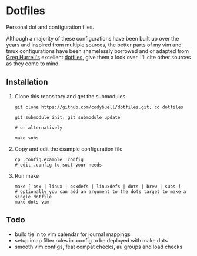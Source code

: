 Dotfiles
========

Personal dot and configuration files.

Although a majority of these configurations have been built up over the years and inspired from multiple sources, the better parts of my vim and tmux configurations have been shamelessly borrowed and or adapted from [Greg Hurrell's](https://github.com/wincent) excellent [dotfiles](https://github.com/wincent/wincent), give them a look over.  I'll cite other sources as they come to mind.

Installation
------------

 1. Clone this repository and get the submodules

        git clone https://github.com/codybuell/dotfiles.git; cd dotfiles

        git submodule init; git submodule update

        # or alternatively

        make subs

 2. Copy and edit the example configuration file

        cp .config.example .config
        # edit .config to suit your needs

 3. Run make

        make [ osx | linux | osxdefs | linuxdefs | dots | brew | subs ]
        # optionally you can add an argument to the dots target to make a single dotfile
        make dots vim

Todo
----

- build tie in to vim calendar for journal mappings
- setup imap filter rules in .config to be deployed with make dots
- smooth vim configs, feat compat checks, au groups and load checks
